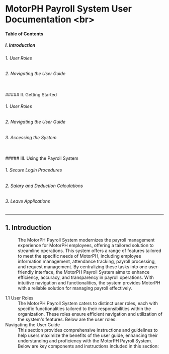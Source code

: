 
# MotorPH Payroll System User Documentation <br\>

#### Table of Contents

##### I. Introduction 

###### 1. User Roles
###### 2. Navigating the User Guide
<br/>
##### II. Getting Started 

###### 1. User Roles
###### 2. Navigating the User Guide
###### 3. Accessing the System 
<br/>
##### III. Using the Payroll System

###### 1. Secure Login Procedures
###### 2. Salary and Deduction Calculations
###### 3. Leave Applications

---

## 1. Introduction

<dd> The MotorPH Payroll System modernizes the payroll management experience for MotorPH employees, offering a tailored solution to streamline operations. This system offers a range of features tailored to meet the specific needs of MotorPH, including employee information management, attendance tracking, payroll processing, and request management. By centralizing these tasks into one user-friendly interface, the MotorPH Payroll System aims to enhance efficiency, accuracy, and transparency in payroll operations. With intuitive navigation and functionalities, the system provides MotorPH with a reliable solution for managing payroll effectively.</dd>

<dl>
  <dt>1.1 User Roles</dt>
  <dd>The MotorPH Payroll System caters to distinct user roles, each with specific functionalities tailored to their responsibilities within the organization. These roles ensure efficient navigation and utilization of the system's features. Below are the user roles:</dd>

  <dt> Navigating the User Guide 
</dt>
  <dd>This section provides comprehensive instructions and guidelines to help users maximize the benefits of the user guide, enhancing their understanding and proficiency with the MotorPH Payroll System. Below are key components and instructions included in this section:
</dd>
</dl>




